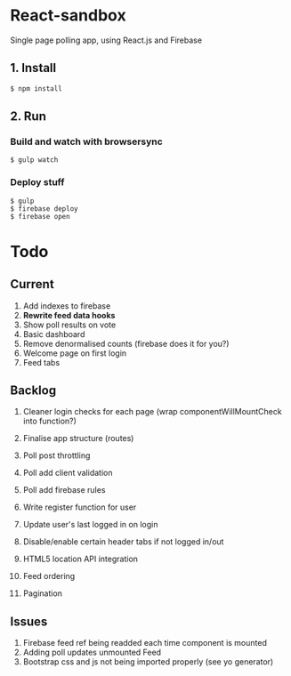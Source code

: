 # React-sandbox
Single page polling app, using React.js and Firebase

## 1. Install

```bash
$ npm install
```

## 2. Run

### Build and watch with browsersync
```
$ gulp watch 
```

### Deploy stuff
```
$ gulp
$ firebase deploy
$ firebase open
```

# Todo

## Current

1. Add indexes to firebase
1. **Rewrite feed data hooks**
1. Show poll results on vote
1. Basic dashboard
1. Remove denormalised counts (firebase does it for you?)
1. Welcome page on first login
1. Feed tabs

## Backlog

1. Cleaner login checks for each page (wrap componentWillMountCheck into function?)

1. Finalise app structure (routes)

1. Poll post throttling

1. Poll add client validation
1. Poll add firebase rules

1. Write register function for user
1. Update user's last logged in on login

1. Disable/enable certain header tabs if not logged in/out

1. HTML5 location API integration

1. Feed ordering
1. Pagination

## Issues

1. Firebase feed ref being readded each time component is mounted
1. Adding poll updates unmounted Feed
1. Bootstrap css and js not being imported properly (see yo generator)
